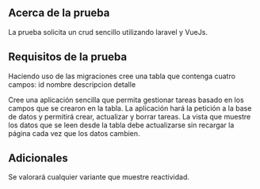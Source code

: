 ## Acerca de la prueba

La prueba solicita un crud sencillo utilizando laravel y VueJs.

## Requisitos de la prueba

Haciendo uso de las migraciones cree una tabla que contenga cuatro campos:
id
nombre
descripcion
detalle

Cree una aplicación sencilla que permita gestionar tareas basado en los campos que se crearon en la tabla.
La aplicación hará la petición a la base de datos y permitirá crear, actualizar y borrar tareas.
La vista que muestre los datos que se leen desde la tabla debe actualizarse sin recargar la página cada vez que los datos cambien.

## Adicionales

Se valorará cualquier variante que muestre reactividad.

